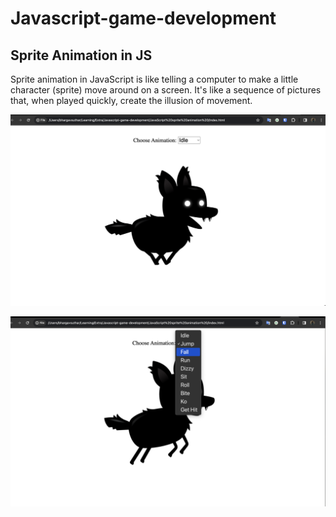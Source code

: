 # Javascript-game-development

## Sprite Animation in JS

Sprite animation in JavaScript is like telling a computer to make a little character (sprite) move around on a screen. It's like a sequence of pictures that, when played quickly, create the illusion of movement.

![Sprite Animation Output](sprite-animation-1.png)

![Sprite Animation Output](sprite-animation.png)
